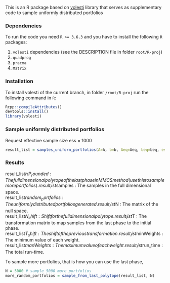 This is an R package based on [volesti](https://github.com/GeomScale/volume_approximation) library that serves as supplementary code to sample uniformly distributed portfolios

###  Dependencies

To run the code you need `R >= 3.6.3` and you have to install the following `R` packages:  

1. `volesti` dependencies (see the DESCRIPTION file in folder `root/R-proj`)  
2. `quadprog` 
3. `pracma`
4. `Matrix`

###  Installation

To install volesti of the current branch, in folder `/root/R-proj` run the following command in `R`:  
```r
Rcpp::compileAttributes()  
devtools::install()  
library(volesti)  
```

### Sample uniformly distributed portfolios  

Request effective sample size ess = 1000

```r
result_list = samples_uniform_portfolios(A=A, b=b, Aeq=Aeq, beq=beq, ess = 1000)
```

### Results  

result_list$HP_rounded : The full dimensional polytope of the last phase in MMCS method (use this to sample more portfolios).  
result_list$samples : The samples in the full dimensional space.  
result_list$random_portfolios : The uniformly distributed portfolios generated.  
result_list$N : The matrix of the null space.  
result_list$N_shift : Shift for the full dimensional polytope.  
result_list$T : The transformation matrix to map samples from the last phase to the initial phase.  
result_list$T_shift : The shift of the previous transformation.  
result_list$minWeights : The minimum value of each weight.  
result_list$maxWeights : The maximum value of each weight.  
result_list$run_time : The total run-time.  

To sample more portfolios, that is how you can use the last phase,  

```r
N = 5000 # sample 5000 more portfolios
more_random_portfolios = sample_from_last_polytope(result_list, N)
```

